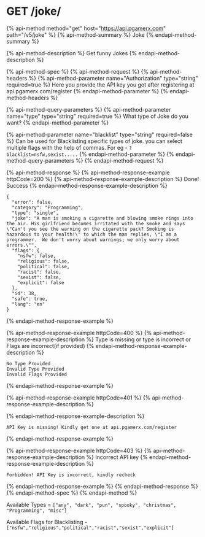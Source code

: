 # GET /joke/

{% api-method method="get" host="https://api.pgamerx.com" path="/v5/joke" %}
{% api-method-summary %}
Joke
{% endapi-method-summary %}

{% api-method-description %}
Get funny Jokes
{% endapi-method-description %}

{% api-method-spec %}
{% api-method-request %}
{% api-method-headers %}
{% api-method-parameter name="Authorization" type="string" required=true %}
Here you provide the API key you got after registering at api.pgamerx.com/register
{% endapi-method-parameter %}
{% endapi-method-headers %}

{% api-method-query-parameters %}
{% api-method-parameter name="type" type="string" required=true %}
What type of Joke do you want?
{% endapi-method-parameter %}

{% api-method-parameter name="blacklist" type="string" required=false %}
Can be used for Blacklisting specific types of joke. you can select multiple flags with the help of commas. For eg - `?blacklist=nsfw,sexist.....`
{% endapi-method-parameter %}
{% endapi-method-query-parameters %}
{% endapi-method-request %}

{% api-method-response %}
{% api-method-response-example httpCode=200 %}
{% api-method-response-example-description %}
Done! Success
{% endapi-method-response-example-description %}

```
{
  "error": false,
  "category": "Programming",
  "type": "single",
  "joke": "A man is smoking a cigarette and blowing smoke rings into the air. His girlfriend becomes irritated with the smoke and says \"Can't you see the warning on the cigarette pack? Smoking is hazardous to your health!\" to which the man replies, \"I am a programmer.  We don't worry about warnings; we only worry about errors.\"",
  "flags": {
    "nsfw": false,
    "religious": false,
    "political": false,
    "racist": false,
    "sexist": false,
    "explicit": false
  },
  "id": 38,
  "safe": true,
  "lang": "en"
}
```
{% endapi-method-response-example %}

{% api-method-response-example httpCode=400 %}
{% api-method-response-example-description %}
Type is missing or type is incorrect or Flags are incorrect\(if provided\)
{% endapi-method-response-example-description %}

```
No Type Provided
Invalid Type Provided
Invalid Flags Provided

```
{% endapi-method-response-example %}

{% api-method-response-example httpCode=401 %}
{% api-method-response-example-description %}

{% endapi-method-response-example-description %}

```
API Key is missing! Kindly get one at api.pgamerx.com/register
```
{% endapi-method-response-example %}

{% api-method-response-example httpCode=403 %}
{% api-method-response-example-description %}
Incorrect API key
{% endapi-method-response-example-description %}

```
Forbidden! API Key is incorrect, kindly recheck
```
{% endapi-method-response-example %}
{% endapi-method-response %}
{% endapi-method-spec %}
{% endapi-method %}

Available Types = `["any", "dark", "pun", "spooky", "christmas", "Programming", "misc"]`

Available Flags for Blacklisting - `["nsfw","religious","political","racist","sexist","explicit"]`

